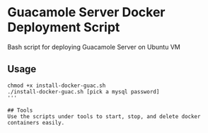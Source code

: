 # Guacamole Server Docker Deployment Script
Bash script for deploying Guacamole Server on Ubuntu VM

## Usage
```
chmod +x install-docker-guac.sh
./install-docker-guac.sh [pick a mysql password]
'''

## Tools
Use the scripts under tools to start, stop, and delete docker containers easily.

